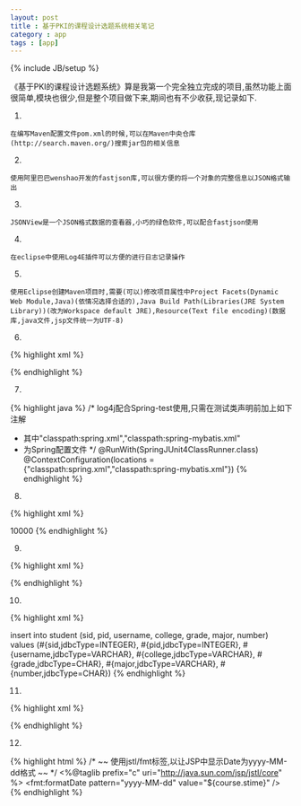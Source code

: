 ```yaml
---
layout: post
title : 基于PKI的课程设计选题系统相关笔记
category : app
tags : [app]
---
```

{% include JB/setup %}

《基于PKI的课程设计选题系统》算是我第一个完全独立完成的项目,虽然功能上面很简单,模块也很少,但是整个项目做下来,期间也有不少收获,现记录如下.

1.

	在编写Maven配置文件pom.xml的时候,可以在Maven中央仓库(http://search.maven.org/)搜索jar包的相关信息

2.

	使用阿里巴巴wenshao开发的fastjson库,可以很方便的将一个对象的完整信息以JSON格式输出

3.

	JSONView是一个JSON格式数据的查看器,小巧的绿色软件,可以配合fastjson使用

4.

	在eclipse中使用Log4E插件可以方便的进行日志记录操作

5.

	使用Eclipse创建Maven项目时,需要(可以)修改项目属性中Project Facets(Dynamic Web Module,Java)(依情况选择合适的),Java Build Path(Libraries(JRE System Library))(改为Workspace default JRE),Resource(Text file encoding)(数据库,java文件,jsp文件统一为UTF-8)

6.

{% highlight xml %}
<!-- 在使用Mybatis-Generator时需要指定数据库表,可以将那些Example属性设为false,就不会生产Example文件,提供一个完整的表描述如下 -->
<table tableName="student" enableCountByExample="false" enableUpdateByExample="false" enableDeleteByExample="false" enableSelectByExample="false" selectByExampleQueryId="false" />
{% endhighlight %}

7.

{% highlight java %}
/* log4j配合Spring-test使用,只需在测试类声明前加上如下注解
 * 其中"classpath:spring.xml","classpath:spring-mybatis.xml"
 * 为Spring配置文件
 */
@RunWith(SpringJUnit4ClassRunner.class)
@ContextConfiguration(locations = {"classpath:spring.xml","classpath:spring-mybatis.xml"})
{% endhighlight %}

8.

{% highlight xml %}
<!-- 在SpringMVC中使用commons-fileupload和commons-io进行文件上传时,需要在SpringMVC配置CommonsMultipartResolver Bean -->
<bean id="multipartResolver" class="org.springframework.web.multipart.commons.CommonsMultipartResolver">
	<!-- <property name="defaultEncoding">
		<value>UTF-8</value>
	</property> -->
	<property name="maxUploadSize">
		<value>10000</value>
	</property>
	<!-- <property name="maxInMemorySize">
		<value>4096</value>
	</property> -->
</bean>
{% endhighlight %}

9.

{% highlight xml %}
<!-- 自定义Mybatis Mapper文件的ResultMap
 	 一对一关系使用association标签
     一对多关系使用collection标签 
     如下是一个示例,使用extends完成继承 -->
<resultMap type="diseng.github.model.Student" id="NoCourseResultMap" extends="BaseResultMap">
		<association property="pki" javaType="diseng.github.model.Pki">
			<id property="pid" column="pki_pid" />
			<result property="cert" column="pki_cert" />
		</association>
</resultMap>
	
<resultMap type="diseng.github.model.Student" id="loginSelectInfo" extends="NoCourseResultMap">
	<collection property="courses" javaType="list" ofType="diseng.github.model.Course">
		<id property="cid" column="course_cid" />
		<result property="title" column="course_title" />
		<result property="amount" column="course_amount" />
		<result property="stime" column="course_stime" />
		<result property="etime" column="course_etime" />
		<result property="info" column="course_info" />
		<association property="teacher" javaType="diseng.github.model.Teacher">
			<id property="tid" column="teacher_tid" />
			<result property="username" column="teacher_username" />
			<result property="college" column="teacher_college" />
		</association>
	</collection>
</resultMap>
{% endhighlight %}

10.

{% highlight xml %}
<!-- Mybatis的Mapper文件中,parameterType可以是Java内置的基础类型,引用类型或者用户自定义的类型
	 如果启用useGeneratedKeys和keyProperty,则完成数据库操作后,会将生成的id置入到对象中 -->
<insert id="insert" parameterType="diseng.github.model.Student" useGeneratedKeys="true" keyProperty="sid">
	insert into student (sid, pid,
	username,
	college, grade, major,
	number)
	values (#{sid,jdbcType=INTEGER},
	#{pid,jdbcType=INTEGER},
	#{username,jdbcType=VARCHAR},
	#{college,jdbcType=VARCHAR}, #{grade,jdbcType=CHAR},
	#{major,jdbcType=VARCHAR},
	#{number,jdbcType=CHAR})
</insert>
{% endhighlight %}

11.

{% highlight xml %}
<!-- 将页面输入的String转换为Date时,需要在SpringMVC配置中为Bean AnnotationMethodHandlerAdapter设定webBindingInitializer -->
<bean class="org.springframework.web.servlet.mvc.annotation.AnnotationMethodHandlerAdapter">
	<property name="messageConverters">
		<list>
			<ref bean="mappingJacksonHttpMessageConverter" /><!-- json转换器 -->
		</list>
	</property>
	<property name="webBindingInitializer">
		<bean
			class="org.springframework.web.bind.support.ConfigurableWebBindingInitializer">
			<property name="conversionService">
				<bean
					class="org.springframework.format.support.FormattingConversionServiceFactoryBean"></bean>
			</property>
		</bean>
	</property>
</bean>
{% endhighlight %}

12.

{% highlight html %}
/* ~~ 使用jstl/fmt标签,以让JSP中显示Date为yyyy-MM-dd格式 ~~ */
<%@taglib prefix="c" uri="http://java.sun.com/jsp/jstl/core" %>
<fmt:formatDate pattern="yyyy-MM-dd" value="${course.stime}" />
{% endhighlight %}